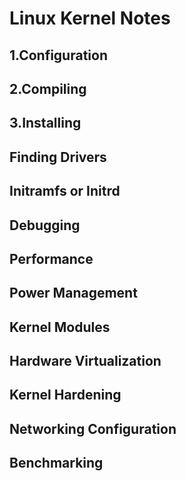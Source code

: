 # Linux Kernel Notes

## 1.Configuration

## 2.Compiling

## 3.Installing

## Finding Drivers

## Initramfs or Initrd

## Debugging

## Performance

## Power Management

## Kernel Modules

## Hardware Virtualization

## Kernel Hardening

## Networking Configuration

## Benchmarking
